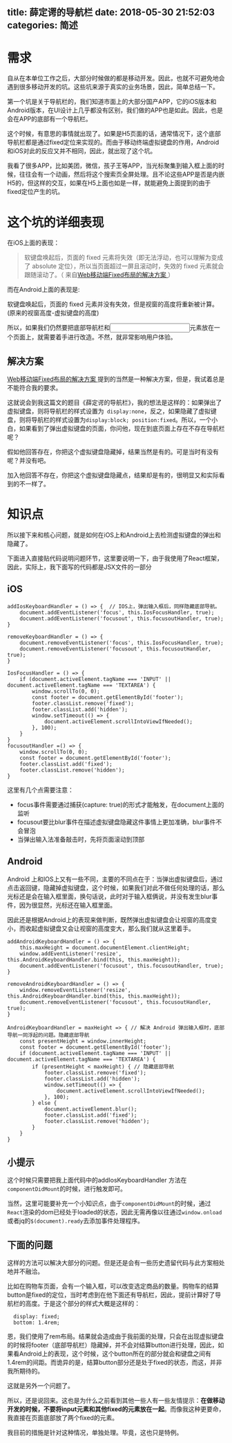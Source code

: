 title: 薛定谔的导航栏
date: 2018-05-30 21:52:03
categories: 简述
  --- 


# 需求

自从在本单位工作之后，大部分时候做的都是移动开发。因此，也就不可避免地会遇到很多移动开发的坑。这些坑来源于真实的业务场景，因此，简单总结一下。

第一个坑是关于导航栏的，我们知道市面上的大部分国产APP，它的iOS版本和Android版本，在UI设计上几乎都没有区别，我们做的APP也是如此。因此，也是会在APP的底部有一个导航栏。

这个时候，有意思的事情就出现了。如果是H5页面的话，通常情况下，这个底部导航栏都是通过fixed定位来实现的。而由于移动终端虚拟键盘的作用，Android和iOS对此的反应又并不相同，因此，就出现了这个坑。

我看了很多APP，比如美团，微信，孩子王等APP，当光标聚集到输入框上面的时候，往往会有一个动画，然后将这个搜索页全屏处理。且不论这些APP是否是内嵌H5的，但这样的交互，如果在H5上面也如是一样，就能避免上面提到的由于fixed定位产生的坑。


# 这个坑的详细表现

在iOS上面的表现：

> 软键盘唤起后，页面的 fixed 元素将失效（即无法浮动，也可以理解为变成了 absolute 定位），所以当页面超过一屏且滚动时，失效的 fixed 元素就会跟随滚动了。（ 来自[Web移动端Fixed布局的解决方案
](http://efe.baidu.com/blog/mobile-fixed-layout/) ）

而在Android上面的表现是:

 软键盘唤起后，页面的 fixed 元素并没有失效，但是视窗的高度将重新被计算。(原来的视窗高度-虚拟键盘的高度)

所以，如果我们仍然要把底部导航栏和<input/>元素放在一个页面上，就需要着手进行改造。不然，就非常影响用户体验。


## 解决方案

[Web移动端Fixed布局的解决方案
](http://efe.baidu.com/blog/mobile-fixed-layout/) 提到的当然是一种解决方案，但是，我试着总是不能符合我的要求。

这就说会到我这篇文的题目《薛定谔的导航栏》，我的想法是这样的：如果弹出了虚拟键盘，则将导航栏的样式设置为` display:none`，反之，如果隐藏了虚拟键盘，则将导航栏的样式设置为`display:block; position:fixed`。所以，一个小白，如果看到了弹出虚拟键盘的页面，你问他，现在到底页面上存在不存在导航栏呢？

假如他回答存在，你把这个虚拟键盘隐藏掉，结果当然是有的。可是当时有没有呢？并没有吧。

加入他回答不存在，你把这个虚拟键盘隐藏点，结果却是有的，很明显又和实际看到的不一样了。

#  知识点

所以接下来和核心问题，就是如何在iOS上和Android上去检测虚拟键盘的弹出和隐藏了。

下面进入直接贴代码说明问题环节，这里要说明一下，由于我使用了React框架，因此，实际上，我下面写的代码都是JSX文件的一部分

## iOS
  
    addIosKeyboardHandler = () => {  // IOS上，弹出输入框后，同样隐藏底部导航。
        document.addEventListener('focus', this.IosFocusHandler, true);
        document.addEventListener('focusout', this.focusoutHandler, true);
    }

    removeKeyboardHandler = () => {
        document.removeEventListener('focus', this.IosFocusHandler, true);
        document.removeEventListener('focusout', this.focusoutHandler, true);
    }

    IosFocusHandler = () => {
        if (document.activeElement.tagName === 'INPUT' || document.activeElement.tagName === 'TEXTAREA') {
            window.scrollTo(0, 0);
            const footer = document.getElementById('footer');
            footer.classList.remove('fixed');
            footer.classList.add('hidden');
            window.setTimeout(() => {
                document.activeElement.scrollIntoViewIfNeeded();
            }, 100);
        }
    }
    focusoutHandler =() => {
        window.scrollTo(0, 0);
        const footer = document.getElementById('footer');
        footer.classList.add('fixed');
        footer.classList.remove('hidden');
    }



这里有几个点需要注意：

- focus事件需要通过捕获(capture: true)的形式才能触发，在document上面的监听
- focusout要比blur事件在描述虚拟键盘隐藏这件事情上更加准确，blur事件不会冒泡
- 当弹出输入法准备敲击时，先将页面滚动到顶部

## Android

Android 上和IOS上又有一些不同，主要的不同点在于：当弹出虚拟键盘后，通过点击返回键，隐藏掉虚拟键盘，这个时候，如果我们对此不做任何处理的话，那么光标还是会在输入框里面，换句话说，此时对于输入框俩说，并没有发生blur事件，因为很显然，光标还在输入框里面。

因此还是根据Android上的表现来做判断，既然弹出虚拟键盘会让视窗的高度变小，而收起虚拟键盘又会让视窗的高度变大，那么我们就从这里着手。

    addAndroidKeyboardHandler = () => {
        this.maxHeight = document.documentElement.clientHeight;
        window.addEventListener('resize', this.AndroidKeyboardHandler.bind(this, this.maxHeight));
        document.addEventListener('focusout', this.focusoutHandler, true);
    }

    removeAndroidKeyboardHandler = () => {
        window.removeEventListener('resize', this.AndroidKeyboardHandler.bind(this, this.maxHeight));
        document.removeEventListener('focusout', this.focusoutHandler, true);
    }

    AndroidKeyboardHandler = maxHeight => { // 解决 Android 弹出输入框时，底部导航一同浮起的问题。隐藏底部导航
        const presentHeight = window.innerHeight;
        const footer = document.getElementById('footer');
        if (document.activeElement.tagName === 'INPUT' || document.activeElement.tagName === 'TEXTAREA') {
            if (presentHeight < maxHeight) { // 隐藏底部导航
                footer.classList.remove('fixed');
                footer.classList.add('hidden');
                window.setTimeout(() => {
                    document.activeElement.scrollIntoViewIfNeeded();
                }, 100);
            } else {
                document.activeElement.blur();
                footer.classList.add('fixed');
                footer.classList.remove('hidden');
            }
        }
    }

## 小提示

这个时候只需要把我上面代码中的addIosKeyboardHandler 方法在`componentDidMount`的时候，进行触发即可。

当然，这里可能要补充一个小知识点，由于`componentDidMount`的时候，通过`React`渲染的dom已经处于loaded的状态，因此无需再像以往通过`window.onload`或者jq的`$(document).ready`去添加事件处理程序。


## 下面的问题

这样的方法可以解决大部分的问题。但是还是会有一些历史遗留代码与此方案相处地并不融洽。

比如在购物车页面，会有一个输入框，可以改变选定商品的数量。购物车的结算button是fixed的定位，当时考虑到在他下面还有导航栏，因此，提前计算好了导航栏的高度。于是这个部分的样式大概是这样的：

      display: fixed;
      bottom: 1.4rem;

恩，我们使用了rem布局。结果就会造成由于我前面的处理，只会在出现虚拟键盘的时候将footer（底部导航栏）隐藏掉，并不会对结算button进行处理，因此，如果看Android上的表现，这个时候，这个button所在的部分就会和键盘之间有1.4rem的间距。而诡异的是，结算button部分还是处于fixed的状态，而这，并非我所期待的。

这就是另外一个问题了。

所以，还是说回来。这也是为什么之前看到其他一些人有一些友情提示：**在做移动开发的时候，不要将input元素和其他fixed的元素放在一起**。而像我这种更要命，我直接在页面底部放了两个fixed的元素。

我目前的措施是针对这种情况，单独处理。毕竟，这也只是特例。

